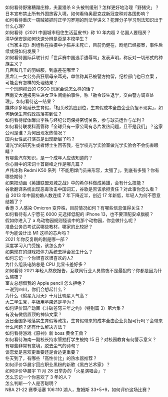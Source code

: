 如何看待野猪糟蹋庄稼，夫妻猎杀 8 头被判缓刑？怎样更好地治理「野猪灾」？  
日本宣布禁止所有外国旅客入境，如何看待奥密克戎新冠变种对各国影响？  
如何看待重庆一窃贼被抓时正学习罗翔的刑法学讲义？犯罪分子学习刑法知识出于什么心理?  
如何看待《2021 中国城市租住生活蓝皮书》称 10 年内超 2 亿国人要租房？  
清华保安是如何快速分辨是否是本校学生？  
《当家主母》剧组称在拍摄中小猫并未死亡，目前仍健在，剧组已经报案，事件后续或将如何发展？  
如何看待国际乒联针对「世乒赛中国选手遭辱骂」发表声明，称反对一切形式的种族主义？  
几百和几千的羽绒服，到底差在哪里？  
黑龙江一女公务员狂扇母亲耳光，单位称其已被警方拘留，纪检部门也已立案 ，可能会有怎样的处理结果？  
一个玩网抑云的 CSGO 玩家会说怎么样的话？  
西南交大通报男生进女卫生间偷拍事件，称「勒令该生退学，交由警方调查处理」，如何看待这一结果？  
媒体评多地延长生育假，「相关政策应到位，生育假成本全由企业负担不现实」，如何确保生育假政策落实到位？  
如何看待媒体曝出李铁与经纪公司保持密切关系，参与球员运作与牟利？  
如何看待联发科高管称「全球只有一家公司有芯片发热问题，且不是我们」？这家公司是谁？为何出现发热情况？  
国内女性武打演员是出现断层了吗？  
请光学的研究生或者博士生回答我，在学校光学实验室做光学实验会不会伤害眼睛？  
有哪些汽车知识，是一个成年人应该知道的？  
你心目中的宋词十首巅峰之作是哪几篇？  
卢伟冰称 Redmi K50 系列「不能用焊门员来形容，太强了」，到底有多强？你有哪些期待？  
如果把动画《英雄联盟双城之战》中的希尔科做成英雄，会有什么技能？  
谷歌翻译系统出现恶毒攻击中国词汇，谷歌是否该承担责任？对此事你怎么看？  
自 2013 年中国初婚人数连续 7 年下降近半，创近 17 年新低，年轻人为何不愿意结婚了？  
香港 3 人感染 Omicron 变异株，目前情况如何？有哪些信息值得关注？  
如何看待有人宁愿花 6000 元选择低配的 iPhone 13，也不要顶配安卓旗舰？  
假如你进入了 a 岛动物园规则怪谈中的那个动物园，你会做什么呢？  
准备公务员考试买哪些教材，哪家的比较好？  
华为能设计出 M1 这样的芯片吗？  
2021 年你反复刷的剧是哪一部？  
深度学习入门受挫，该怎么办?  
如果现在的游戏把体力系统去掉会发生什么？  
如何忘记一个你很喜欢很喜欢的人?  
为什么组装电脑总是 CPU 比显卡差好多？  
如何看待 2021 年轻人熬夜报告，互联网行业人员熬夜不是最狠的？你都是因为什么熬夜？  
室友总想借我的 Apple pencil 怎么拒绝？  
一说到四川，你们会想起什么？  
为什么《偷星九月天》十月比琉星人气高？  
大二学生党，平板用苹果还是华为？  
如何评价国产动画《斗破苍穹三年之约》（特别篇 3）第六集？  
有没有微信置顶的神仙文案？  
近日全国多地落实生育假等政策，生育假带来的成本全由企业负担可行吗？会带来什么问题？还有什么解决方法？  
如何看待游戏《原神》新 boss 黄金王兽？  
如何看待海南一副校长持水管抽打学生被拘 15 日？对校园教育有何警示意义？  
有哪些非常有意境，脱去尘气的诗句？  
谈恋爱是喜欢更重要还是合适更重要？  
冬天到了，有哪些「高性价比」的热水器推荐？  
如何评价华晨宇回应职业黑粉的新歌《黑白艺术家》？  
如何评价华晨宇 11 月 28 日举办的「火星演唱会」？  
怎么忘记一个你喜欢了 3 年的人？  
怎么判断一个人是否聪明？  
NBA 21-22 赛季活塞 106:110 湖人，詹姆斯 33+5+9，如何评价这场比赛？  
